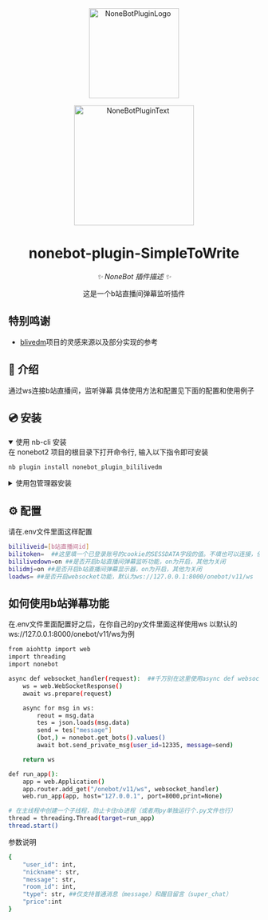 <div align="center">
  <a href="https://v2.nonebot.dev/store"><img src="https://github.com/A-kirami/nonebot-plugin-template/blob/resources/nbp_logo.png" width="180" height="180" alt="NoneBotPluginLogo"></a>
  <br>
  <p><img src="https://github.com/A-kirami/nonebot-plugin-template/blob/resources/NoneBotPlugin.svg" width="240" alt="NoneBotPluginText"></p>
</div>

<div align="center">

# nonebot-plugin-SimpleToWrite

_✨ NoneBot 插件描述 ✨_

这是一个b站直播间弹幕监听插件
</div>

## 特别鸣谢

- [blivedm](https://github.com/xfgryujk/blivedm)项目的灵感来源以及部分实现的参考

## 📖 介绍

通过ws连接b站直播间，监听弹幕
具体使用方法和配置见下面的配置和使用例子

## 💿 安装

<details open>
<summary>使用 nb-cli 安装</summary>
在 nonebot2 项目的根目录下打开命令行, 输入以下指令即可安装

    nb plugin install nonebot_plugin_bililivedm

</details>

<details>
<summary>使用包管理器安装</summary>
在 nonebot2 项目的插件目录下, 打开命令行, 根据你使用的包管理器, 输入相应的安装命令

<details>
<summary>pip</summary>

    pip install nonebot_plugin_bililivedm
</details>

打开 nonebot2 项目根目录下的 `pyproject.toml` 文件, 在 `[tool.nonebot]` 部分追加写入

    plugins = ["nonebot_plugin_bililivedm"]

</details>

## ⚙️ 配置


请在.env文件里面这样配置

```bash
bililiveid=[b站直播间id] 
bilitoken=  ##这里填一个已登录账号的cookie的SESSDATA字段的值。不填也可以连接，但是收到弹幕的用户名会打码，UID会变成0
bililivedown=on ##是否开启b站直播间弹幕监听功能，on为开启，其他为关闭
bilidmj=on ##是否开启b站直播间弹幕显示器，on为开启，其他为关闭
loadws= ##是否开启websocket功能，默认为ws://127.0.0.1:8000/onebot/v11/ws

```

## 如何使用b站弹幕功能

在.env文件里面配置好之后，在你自己的py文件里面这样使用ws
以默认的ws://127.0.0.1:8000/onebot/v11/ws为例

```bash
from aiohttp import web
import threading
import nonebot

async def websocket_handler(request):  ##千万别在这里使用async def websocket_handler(request,bot: Bot):不然会导致报错无法连接
    ws = web.WebSocketResponse()
    await ws.prepare(request)

    async for msg in ws:
        reout = msg.data
        tes = json.loads(msg.data)
        send = tes["message"]
        (bot,) = nonebot.get_bots().values()
        await bot.send_private_msg(user_id=12335, message=send)

    return ws

def run_app():
    app = web.Application()
    app.router.add_get("/onebot/v11/ws", websocket_handler)
    web.run_app(app, host="127.0.0.1", port=8000,print=None)

# 在主线程中创建一个子线程，防止卡住nb进程（或者用py单独运行个.py文件也行）
thread = threading.Thread(target=run_app)
thread.start()

```

参数说明
```bash
{
    "user_id": int, 
    "nickname": str,
    "message": str,
    "room_id": int,
    "type": str, ##仅支持普通消息（message）和醒目留言（super_chat）
    "price":int
}

```